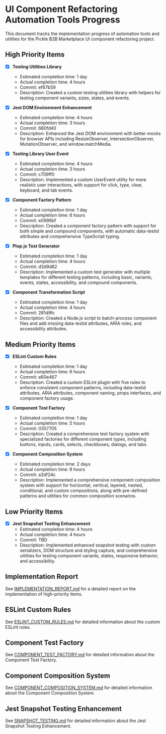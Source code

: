 # UI Component Refactoring Automation Tools Progress

This document tracks the implementation progress of automation tools and utilities for the Pickle B2B Marketplace UI component refactoring project.

## High Priority Items

- [x] **Testing Utilities Library**
  - Estimated completion time: 1 day
  - Actual completion time: 4 hours
  - Commit: ef67b59
  - Description: Created a custom testing utilities library with helpers for testing component variants, sizes, states, and events.

- [x] **Jest DOM Environment Enhancement**
  - Estimated completion time: 4 hours
  - Actual completion time: 3 hours
  - Commit: 680fd40
  - Description: Enhanced the Jest DOM environment with better mocks for browser APIs including ResizeObserver, IntersectionObserver, MutationObserver, and window.matchMedia.

- [x] **Testing Library User Event**
  - Estimated completion time: 4 hours
  - Actual completion time: 3 hours
  - Commit: c709ff0
  - Description: Implemented a custom UserEvent utility for more realistic user interactions, with support for click, type, clear, keyboard, and tab events.

- [x] **Component Factory Pattern**
  - Estimated completion time: 1 day
  - Actual completion time: 6 hours
  - Commit: e0996bf
  - Description: Created a component factory pattern with support for both simple and compound components, with automatic data-testid attributes and comprehensive TypeScript typing.

- [x] **Plop.js Test Generator**
  - Estimated completion time: 1 day
  - Actual completion time: 4 hours
  - Commit: d3d9d82
  - Description: Implemented a custom test generator with multiple templates for different testing patterns, including basic, variants, events, states, accessibility, and compound components.

- [x] **Component Transformation Script**
  - Estimated completion time: 1 day
  - Actual completion time: 4 hours
  - Commit: 281d9fc
  - Description: Created a Node.js script to batch-process component files and add missing data-testid attributes, ARIA roles, and accessibility attributes.

## Medium Priority Items

- [x] **ESLint Custom Rules**
  - Estimated completion time: 1 day
  - Actual completion time: 6 hours
  - Commit: e60e467
  - Description: Created a custom ESLint plugin with five rules to enforce consistent component patterns, including data-testid attributes, ARIA attributes, component naming, props interfaces, and component factory usage.

- [x] **Component Test Factory**
  - Estimated completion time: 1 day
  - Actual completion time: 5 hours
  - Commit: 0357705
  - Description: Created a comprehensive test factory system with specialized factories for different component types, including buttons, inputs, cards, selects, checkboxes, dialogs, and tabs.

- [x] **Component Composition System**
  - Estimated completion time: 2 days
  - Actual completion time: 8 hours
  - Commit: a3df24c
  - Description: Implemented a comprehensive component composition system with support for horizontal, vertical, layered, nested, conditional, and custom compositions, along with pre-defined patterns and utilities for common composition scenarios.

## Low Priority Items

- [x] **Jest Snapshot Testing Enhancement**
  - Estimated completion time: 4 hours
  - Actual completion time: 4 hours
  - Commit: TBD
  - Description: Implemented enhanced snapshot testing with custom serializers, DOM structure and styling capture, and comprehensive utilities for testing component variants, states, responsive behavior, and accessibility.

## Implementation Report

See [IMPLEMENTATION_REPORT.md](IMPLEMENTATION_REPORT.md) for a detailed report on the implementation of high-priority items.

## ESLint Custom Rules

See [ESLINT_CUSTOM_RULES.md](docs/ESLINT_CUSTOM_RULES.md) for detailed information about the custom ESLint rules.

## Component Test Factory

See [COMPONENT_TEST_FACTORY.md](docs/COMPONENT_TEST_FACTORY.md) for detailed information about the Component Test Factory.

## Component Composition System

See [COMPONENT_COMPOSITION_SYSTEM.md](docs/COMPONENT_COMPOSITION_SYSTEM.md) for detailed information about the Component Composition System.

## Jest Snapshot Testing Enhancement

See [SNAPSHOT_TESTING.md](docs/SNAPSHOT_TESTING.md) for detailed information about the Jest Snapshot Testing Enhancement.
